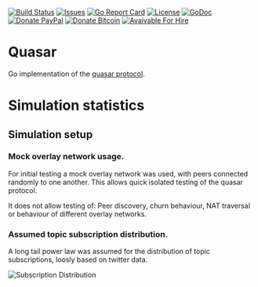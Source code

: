 [![Build Status](https://travis-ci.org/F483/quasar.svg)](https://travis-ci.org/F483/quasar)
[![Issues](https://img.shields.io/github/issues/f483/quasar.svg)](https://github.com/f483/quasar/issues)
[![Go Report Card](https://goreportcard.com/badge/github.com/f483/quasar)](https://goreportcard.com/report/github.com/f483/quasar)
[![License](https://img.shields.io/badge/license-MIT-blue.svg)](https://raw.githubusercontent.com/f483/quasar/master/LICENSE)
[![GoDoc](https://img.shields.io/badge/godoc-reference-blue.svg)](https://godoc.org/github.com/f483/quasar)
[![Donate PayPal](https://img.shields.io/badge/Donate-PayPal-ff69b4.svg)](https://www.paypal.com/cgi-bin/webscr?cmd=_donations&business=fabian%2ebarkhau%40gmail%2ecom&lc=DE&item_name=https%3a%2f%2fgithub%2ecom%2fF483%2fquasar&no_note=0&currency_code=EUR&bn=PP%2dDonationsBF%3abtn_donateCC_LG%2egif%3aNonHostedGuest)
[![Donate Bitcoin](https://img.shields.io/badge/Donate-Bitcoin-ff69b4.svg)](https://blockchain.info/address/1PWF7UH1bFqSirC47qCtUZyuBexxZFTXDb)
[![Avaivable For Hire](https://img.shields.io/badge/Available-For_Hire-ff69b4.svg)](https://f483.github.io)


# Quasar

Go implementation of the [quasar protocol](https://www.microsoft.com/en-us/research/wp-content/uploads/2008/02/iptps08-quasar.pdf).


# Simulation statistics


## Simulation setup

### Mock overlay network usage.

For initial testing a mock overlay network was used, with peers connected
randomly to one another. This allows quick isolated testing of the quasar
protocol. 

It does not allow testing of: Peer discovery, churn behaviour, 
NAT traversal or behaviour of different overlay networks.

### Assumed topic subscription distribution.

A long tail power law was assumed for the distribution of topic
subscriptions, loosly based on twitter data.

![Subscription Distribution](https://github.com/f483/quasar/raw/master/_simulation/subdistribution.png)


